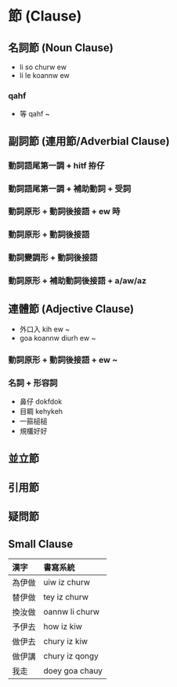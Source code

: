 # 節 (Clause)

## 名詞節 (Noun Clause)

* li so churw ew
* li le koannw ew

### qahf

* 等 qahf ~


## 副詞節 (連用節/Adverbial Clause)

### 動詞語尾第一調 + hitf 拵仔

### 動詞語尾第一調 + 補助動詞 + 受詞

### 動詞原形 + 動詞後接語 + ew 時

### 動詞原形 + 動詞後接語

### 動詞變調形 + 動詞後接語

### 動詞原形 + 補助動詞後接語 + a/aw/az


## 連體節 (Adjective Clause)

* 外口入 kih ew ~
* goa koannw diurh ew ~

### 動詞原形 + 動詞後接語 + ew ~

### 名詞 + 形容詞

* 鼻仔 dokfdok
* 目睭 kehykeh
* 一箍槌槌
* 規欉好好

## 並立節

## 引用節

## 疑問節

## Small Clause

| 漢字 | 書寫系統 |
| :--- | :--- |
| 為伊做 | uiw iz churw |
| 替伊做 | tey iz churw |
| 換汝做 | oannw li churw |
| 予伊去 | how iz kiw |
| 做伊去 | chury iz kiw |
| 做伊講 | chury iz qongy |
| 我走 | doey goa chauy |
